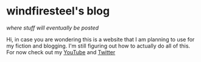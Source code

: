   # windfiresteel's blog
*where stuff will eventually be posted*

  Hi, in case you are wondering this is a website that I am planning to use for my fiction and blogging. I'm still figuring out how to actually do all of this. For now check out my [YouTube](https://youtube.com/user/windfiresteel) and [Twitter](https://twitter.com/windfiresteel)
